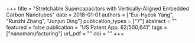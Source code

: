 +++
title = "Stretchable Supercapacitors with Vertically-Aligned Embedded Carbon Nanotubes"
date = 2018-01-01
authors = ["Eui-Hyeok Yang", "Runzhi Zhang", "Junjun Ding"]
publication_types = ["7"]
abstract = ""
featured = false
publication = "US Patent App. 62/500,641"
tags = ["nanomanufacturing"]
url_pdf = ""
doi = ""
+++

